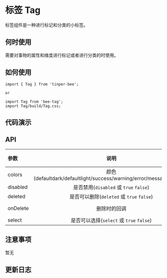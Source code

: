 # 标签 Tag

标签组件是一种进行标记和分类的小标签。

## 何时使用

需要对事物的属性和维度进行标记或者进行分类的时使用。

## 如何使用

```
import { Tag } from 'tinper-bee';

or

import Tag from 'bee-tag';
import Tag/build/Tag.css;

```

## 代码演示


## API

|参数|说明|类型|默认值|
|:---|:----:|:---:|------:|
|colors|颜色(defaultdark/defaultlight/success/warning/error/message/danger)|string|''|
|disabled|是否禁用(`disabled` 或 `true` `false`)|boolean|false|
|deleted|是否可以删除(`deleted` 或 `true` `false`)|boolean|false|
|onDelete|删除时的回调|(e) => void|-|
|select|是否可以选择(`select` 或 `true` `false`)|boolean|false|
## 注意事项

暂无

## 更新日志